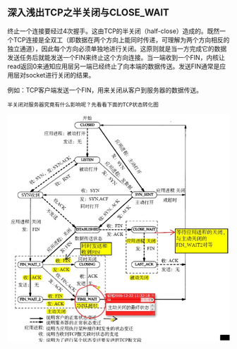 ## 深入浅出TCP之半关闭与CLOSE_WAIT

终止一个连接要经过4次握手。这由TCP的半关闭（half-close）造成的。既然一个TCP连接是全双工（即数据在两个方向上能同时传递，可理解为两个方向相反的独立通道），因此每个方向必须单独地进行关闭。这原则就是当一方完成它的数据发送任务后就能发送一个FIN来终止这个方向连接。当一端收到一个FIN，内核让read返回0来通知应用层另一端已经终止了向本端的数据传送。发送FIN通常是应用层对socket进行关闭的结果。

例如：TCP客户端发送一个FIN，用来关闭从客户到服务器的数据传送。

    半关闭对服务器究竟有什么影响呢？先看看下面的TCP状态转化图

![alt text](image.png)

